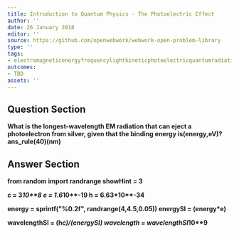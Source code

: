 ```yaml
---
title: Introduction to Quantum Physics - The Photoelectric Effect
author: ''
date: 26 January 2018
editor: ''
source: https://github.com/openwebwork/webwork-open-problem-library
type: ''
tags:
- electromagneticenergyfrequencylightkineticphotoelectricquantumradiationwavelength
outcomes:
- TBD
assets: ''
---
```


## Question Section 

<b>
What is the longest-wavelength EM radiation that can eject a photoelectron from silver, given that the binding energy is(energy,eV)?
ans_rule(40)(nm)


## Answer Section

from random import randrange
showHint = 3

c = 3*10**8
e = 1.6*10**-19
h = 6.63*10**-34

energy = sprintf("%0.2f", randrange(4,4.5,0.05))
energySI = (energy*e)

wavelengthSI = (h*c)/(energySI)
wavelength = wavelengthSI*10**9